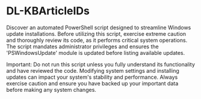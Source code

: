 # DL-KBArticleIDs
Discover an automated PowerShell script designed to streamline Windows update installations.
Before utilizing this script, exercise extreme caution and thoroughly review its code, as it performs critical system operations. 
The script mandates administrator privileges and ensures the 'PSWindowsUpdate' module is updated before listing available updates. 

Important: Do not run this script unless you fully understand its functionality and have reviewed the code. Modifying system settings and installing updates can impact your system's stability and performance. 
Always exercise caution and ensure you have backed up your important data before making any system changes.
